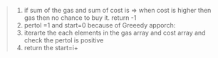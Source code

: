 > 1. if sum of the gas and sum of cost is => when cost is higher then gas then no chance to buy it. return -1
> 2. pertol =1 and start=0 
because of Greeedy apporch: 
>3. iterarte the each elements in the gas array and cost array and check the pertol is positive 
>4. return the start=i+
